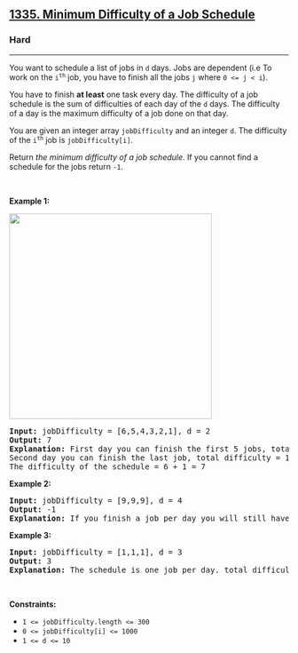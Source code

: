 <h2><a href="https://leetcode.com/problems/minimum-difficulty-of-a-job-schedule/">1335. Minimum Difficulty of a Job Schedule</a></h2><h3>Hard</h3><hr><div style="user-select: auto;"><p style="user-select: auto;">You want to schedule a list of jobs in <code style="user-select: auto;">d</code> days. Jobs are dependent (i.e To work on the <code style="user-select: auto;">i<sup style="user-select: auto;">th</sup></code> job, you have to finish all the jobs <code style="user-select: auto;">j</code> where <code style="user-select: auto;">0 &lt;= j &lt; i</code>).</p>

<p style="user-select: auto;">You have to finish <strong style="user-select: auto;">at least</strong> one task every day. The difficulty of a job schedule is the sum of difficulties of each day of the <code style="user-select: auto;">d</code> days. The difficulty of a day is the maximum difficulty of a job done on that day.</p>

<p style="user-select: auto;">You are given an integer array <code style="user-select: auto;">jobDifficulty</code> and an integer <code style="user-select: auto;">d</code>. The difficulty of the <code style="user-select: auto;">i<sup style="user-select: auto;">th</sup></code> job is <code style="user-select: auto;">jobDifficulty[i]</code>.</p>

<p style="user-select: auto;">Return <em style="user-select: auto;">the minimum difficulty of a job schedule</em>. If you cannot find a schedule for the jobs return <code style="user-select: auto;">-1</code>.</p>

<p style="user-select: auto;">&nbsp;</p>
<p style="user-select: auto;"><strong class="example" style="user-select: auto;">Example 1:</strong></p>
<img alt="" src="https://assets.leetcode.com/uploads/2020/01/16/untitled.png" style="width: 365px; height: 370px; user-select: auto;">
<pre style="user-select: auto;"><strong style="user-select: auto;">Input:</strong> jobDifficulty = [6,5,4,3,2,1], d = 2
<strong style="user-select: auto;">Output:</strong> 7
<strong style="user-select: auto;">Explanation:</strong> First day you can finish the first 5 jobs, total difficulty = 6.
Second day you can finish the last job, total difficulty = 1.
The difficulty of the schedule = 6 + 1 = 7 
</pre>

<p style="user-select: auto;"><strong class="example" style="user-select: auto;">Example 2:</strong></p>

<pre style="user-select: auto;"><strong style="user-select: auto;">Input:</strong> jobDifficulty = [9,9,9], d = 4
<strong style="user-select: auto;">Output:</strong> -1
<strong style="user-select: auto;">Explanation:</strong> If you finish a job per day you will still have a free day. you cannot find a schedule for the given jobs.
</pre>

<p style="user-select: auto;"><strong class="example" style="user-select: auto;">Example 3:</strong></p>

<pre style="user-select: auto;"><strong style="user-select: auto;">Input:</strong> jobDifficulty = [1,1,1], d = 3
<strong style="user-select: auto;">Output:</strong> 3
<strong style="user-select: auto;">Explanation:</strong> The schedule is one job per day. total difficulty will be 3.
</pre>

<p style="user-select: auto;">&nbsp;</p>
<p style="user-select: auto;"><strong style="user-select: auto;">Constraints:</strong></p>

<ul style="user-select: auto;">
	<li style="user-select: auto;"><code style="user-select: auto;">1 &lt;= jobDifficulty.length &lt;= 300</code></li>
	<li style="user-select: auto;"><code style="user-select: auto;">0 &lt;= jobDifficulty[i] &lt;= 1000</code></li>
	<li style="user-select: auto;"><code style="user-select: auto;">1 &lt;= d &lt;= 10</code></li>
</ul>
</div>